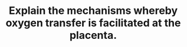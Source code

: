 ---
title: "Explain the mechanisms whereby oxygen transfer is facilitated at the placenta."
entityType: SAQ
exam: PEX
college: ANZCA
year: 2015
sitting: B
question: 11
passRate: 58
EC_expectedDomains:
- "Discussion of Fick’s Law diffusion and it s various components began most answers."
- "Discussion of the quintessential differences between HbA, HbF, the effects of the Bohr and double Bohr effects were well described by candidates."
EC_extraCredit:
- "Quality of answers was enhanced by self-explanatory labelled graphs."
- "In giving details in relation to the Hb structures, relative concentration differences, and the implications with regard to oxygen affinity, allosteric variations in the chain structures, relative affinity of 2,3DPG were indicative of an understanding of the special features of the foetal -placental – maternal unit with regard to oxygen transfer."
- "Mention of the Haldane effects, relating more specifically to the transfer of CO2, gained marks if there was an explanation as to how it was connected to oxygen transfer or carriage."
---